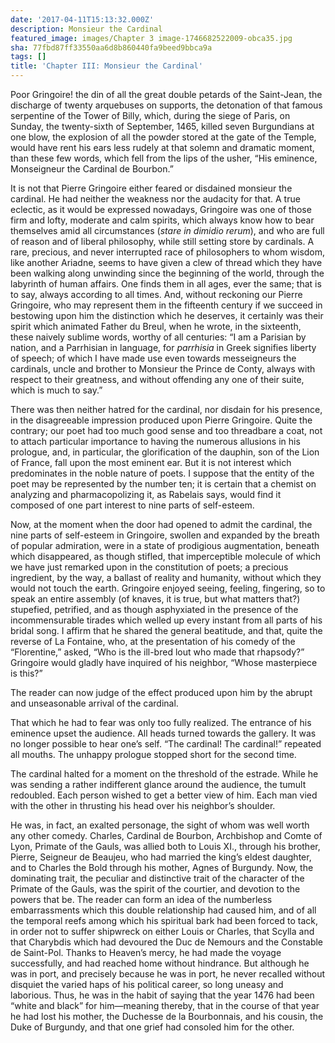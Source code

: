 ```yaml
---
date: '2017-04-11T15:13:32.000Z'
description: Monsieur the Cardinal
featured_image: images/Chapter 3 image-1746682522009-obca35.jpg
sha: 77fbd87ff33550aa6d8b860440fa9beed9bbca9a
tags: []
title: 'Chapter III: Monsieur the Cardinal'
---
```

Poor Gringoire! the din of all the great double petards of the Saint-Jean, the discharge of twenty arquebuses on supports, the detonation of that famous serpentine of the Tower of Billy, which, during the siege of Paris, on Sunday, the twenty-sixth of September, 1465, killed seven Burgundians at one blow, the explosion of all the powder stored at the gate of the Temple, would have rent his ears less rudely at that solemn and dramatic moment, than these few words, which fell from the lips of the usher, “His eminence, Monseigneur the Cardinal de Bourbon.”

It is not that Pierre Gringoire either feared or disdained monsieur the cardinal. He had neither the weakness nor the audacity for that. A true eclectic, as it would be expressed nowadays, Gringoire was one of those firm and lofty, moderate and calm spirits, which always know how to bear themselves amid all circumstances (*stare in dimidio rerum*), and who are full of reason and of liberal philosophy, while still setting store by cardinals. A rare, precious, and never interrupted race of philosophers to whom wisdom, like another Ariadne, seems to have given a clew of thread which they have been walking along unwinding since the beginning of the world, through the labyrinth of human affairs. One finds them in all ages, ever the same; that is to say, always according to all times. And, without reckoning our Pierre Gringoire, who may represent them in the fifteenth century if we succeed in bestowing upon him the distinction which he deserves, it certainly was their spirit which animated Father du Breul, when he wrote, in the sixteenth, these naively sublime words, worthy of all centuries: “I am a Parisian by nation, and a Parrhisian in language, for *parrhisia* in Greek signifies liberty of speech; of which I have made use even towards messeigneurs the cardinals, uncle and brother to Monsieur the Prince de Conty, always with respect to their greatness, and without offending any one of their suite, which is much to say.”

There was then neither hatred for the cardinal, nor disdain for his presence, in the disagreeable impression produced upon Pierre Gringoire. Quite the contrary; our poet had too much good sense and too threadbare a coat, not to attach particular importance to having the numerous allusions in his prologue, and, in particular, the glorification of the dauphin, son of the Lion of France, fall upon the most eminent ear. But it is not interest which predominates in the noble nature of poets. I suppose that the entity of the poet may be represented by the number ten; it is certain that a chemist on analyzing and pharmacopolizing it, as Rabelais says, would find it composed of one part interest to nine parts of self-esteem.

Now, at the moment when the door had opened to admit the cardinal, the nine parts of self-esteem in Gringoire, swollen and expanded by the breath of popular admiration, were in a state of prodigious augmentation, beneath which disappeared, as though stifled, that imperceptible molecule of which we have just remarked upon in the constitution of poets; a precious ingredient, by the way, a ballast of reality and humanity, without which they would not touch the earth. Gringoire enjoyed seeing, feeling, fingering, so to speak an entire assembly (of knaves, it is true, but what matters that?) stupefied, petrified, and as though asphyxiated in the presence of the incommensurable tirades which welled up every instant from all parts of his bridal song. I affirm that he shared the general beatitude, and that, quite the reverse of La Fontaine, who, at the presentation of his comedy of the “Florentine,” asked, “Who is the ill-bred lout who made that rhapsody?” Gringoire would gladly have inquired of his neighbor, “Whose masterpiece is this?”

The reader can now judge of the effect produced upon him by the abrupt and unseasonable arrival of the cardinal.

That which he had to fear was only too fully realized. The entrance of his eminence upset the audience. All heads turned towards the gallery. It was no longer possible to hear one’s self. “The cardinal! The cardinal!” repeated all mouths. The unhappy prologue stopped short for the second time.

The cardinal halted for a moment on the threshold of the estrade. While he was sending a rather indifferent glance around the audience, the tumult redoubled. Each person wished to get a better view of him. Each man vied with the other in thrusting his head over his neighbor’s shoulder.

He was, in fact, an exalted personage, the sight of whom was well worth any other comedy. Charles, Cardinal de Bourbon, Archbishop and Comte of Lyon, Primate of the Gauls, was allied both to Louis XI., through his brother, Pierre, Seigneur de Beaujeu, who had married the king’s eldest daughter, and to Charles the Bold through his mother, Agnes of Burgundy. Now, the dominating trait, the peculiar and distinctive trait of the character of the Primate of the Gauls, was the spirit of the courtier, and devotion to the powers that be. The reader can form an idea of the numberless embarrassments which this double relationship had caused him, and of all the temporal reefs among which his spiritual bark had been forced to tack, in order not to suffer shipwreck on either Louis or Charles, that Scylla and that Charybdis which had devoured the Duc de Nemours and the Constable de Saint-Pol. Thanks to Heaven’s mercy, he had made the voyage successfully, and had reached home without hindrance. But although he was in port, and precisely because he was in port, he never recalled without disquiet the varied haps of his political career, so long uneasy and laborious. Thus, he was in the habit of saying that the year 1476 had been “white and black” for him—meaning thereby, that in the course of that year he had lost his mother, the Duchesse de la Bourbonnais, and his cousin, the Duke of Burgundy, and that one grief had consoled him for the other.
